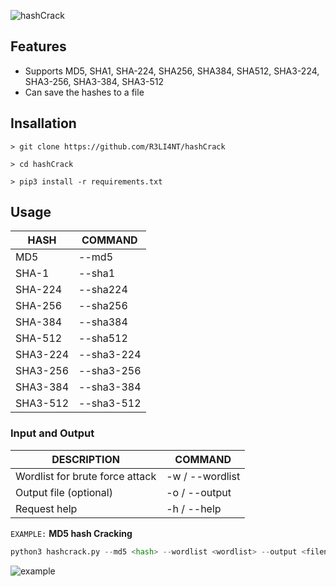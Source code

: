 ![hashCrack](https://user-images.githubusercontent.com/75953873/176808767-e76632dd-1118-4c80-a483-f361a9e07887.png)

## Features
- Supports MD5, SHA1, SHA-224, SHA256, SHA384, SHA512, SHA3-224, SHA3-256, SHA3-384, SHA3-512
- Can save the hashes to a file

## Insallation
```
> git clone https://github.com/R3LI4NT/hashCrack

> cd hashCrack

> pip3 install -r requirements.txt
```

## Usage
| HASH | COMMAND |
| ------------- | ------------- |
| MD5 | --md5  |
| SHA-1  | --sha1  |
| SHA-224  | --sha224  |
| SHA-256  | --sha256  |
| SHA-384  | --sha384  |
| SHA-512  | --sha512  |
| SHA3-224  | --sha3-224  |
| SHA3-256  | --sha3-256  |
| SHA3-384  | --sha3-384  |
| SHA3-512  | --sha3-512  |

### Input and Output
| DESCRIPTION | COMMAND |
| ------------- | ------------- |
| Wordlist for brute force attack | -w / --wordlist |
| Output file (optional) | -o / --output |
| Request help | -h / --help |

`EXAMPLE:` **MD5 hash Cracking**

```python
python3 hashcrack.py --md5 <hash> --wordlist <wordlist> --output <filename>
```
![example](https://user-images.githubusercontent.com/75953873/176811897-461b7e79-cbf4-45a0-a3bb-e608cf17cc82.png)
